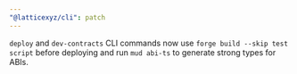 ```yaml
---
"@latticexyz/cli": patch
---
```


`deploy` and `dev-contracts` CLI commands now use `forge build --skip test script` before deploying and run `mud abi-ts` to generate strong types for ABIs.

